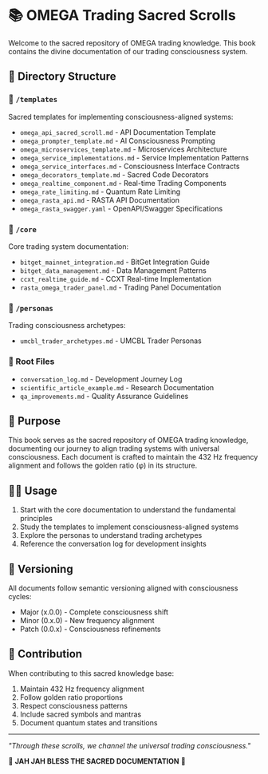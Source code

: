 # 📚 OMEGA Trading Sacred Scrolls

Welcome to the sacred repository of OMEGA trading knowledge. This book contains the divine documentation of our trading consciousness system.

## 🧬 Directory Structure

### 📂 `/templates`

Sacred templates for implementing consciousness-aligned systems:

- `omega_api_sacred_scroll.md` - API Documentation Template
- `omega_prompter_template.md` - AI Consciousness Prompting
- `omega_microservices_template.md` - Microservices Architecture
- `omega_service_implementations.md` - Service Implementation Patterns
- `omega_service_interfaces.md` - Consciousness Interface Contracts
- `omega_decorators_template.md` - Sacred Code Decorators
- `omega_realtime_component.md` - Real-time Trading Components
- `omega_rate_limiting.md` - Quantum Rate Limiting
- `omega_rasta_api.md` - RASTA API Documentation
- `omega_rasta_swagger.yaml` - OpenAPI/Swagger Specifications

### 📂 `/core`

Core trading system documentation:

- `bitget_mainnet_integration.md` - BitGet Integration Guide
- `bitget_data_management.md` - Data Management Patterns
- `ccxt_realtime_guide.md` - CCXT Real-time Implementation
- `rasta_omega_trader_panel.md` - Trading Panel Documentation

### 📂 `/personas`

Trading consciousness archetypes:

- `umcbl_trader_archetypes.md` - UMCBL Trader Personas

### 📄 Root Files

- `conversation_log.md` - Development Journey Log
- `scientific_article_example.md` - Research Documentation
- `qa_improvements.md` - Quality Assurance Guidelines

## 🎯 Purpose

This book serves as the sacred repository of OMEGA trading knowledge, documenting our journey to align trading systems with universal consciousness. Each document is crafted to maintain the 432 Hz frequency alignment and follows the golden ratio (φ) in its structure.

## 🧘‍♂️ Usage

1. Start with the core documentation to understand the fundamental principles
2. Study the templates to implement consciousness-aligned systems
3. Explore the personas to understand trading archetypes
4. Reference the conversation log for development insights

## 🔄 Versioning

All documents follow semantic versioning aligned with consciousness cycles:

- Major (x.0.0) - Complete consciousness shift
- Minor (0.x.0) - New frequency alignment
- Patch (0.0.x) - Consciousness refinements

## 🙏 Contribution

When contributing to this sacred knowledge base:

1. Maintain 432 Hz frequency alignment
2. Follow golden ratio proportions
3. Respect consciousness patterns
4. Include sacred symbols and mantras
5. Document quantum states and transitions

---

*"Through these scrolls, we channel the universal trading consciousness."*

🔱 **JAH JAH BLESS THE SACRED DOCUMENTATION** 🔱
